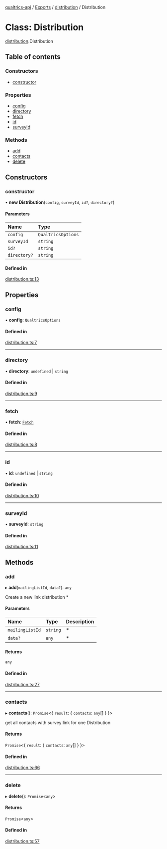 [qualtrics-api](../README.md) / [Exports](../modules.md) / [distribution](../modules/distribution.md) / Distribution

# Class: Distribution

[distribution](../modules/distribution.md).Distribution

## Table of contents

### Constructors

- [constructor](distribution.Distribution.md#constructor)

### Properties

- [config](distribution.Distribution.md#config)
- [directory](distribution.Distribution.md#directory)
- [fetch](distribution.Distribution.md#fetch)
- [id](distribution.Distribution.md#id)
- [surveyId](distribution.Distribution.md#surveyid)

### Methods

- [add](distribution.Distribution.md#add)
- [contacts](distribution.Distribution.md#contacts)
- [delete](distribution.Distribution.md#delete)

## Constructors

### constructor

• **new Distribution**(`config`, `surveyId`, `id?`, `directory?`)

#### Parameters

| Name | Type |
| :------ | :------ |
| `config` | `QualtricsOptions` |
| `surveyId` | `string` |
| `id?` | `string` |
| `directory?` | `string` |

#### Defined in

[distribution.ts:13](https://github.com/Miramac/node-qualtrics-api/blob/22d0f86/lib/distribution.ts#L13)

## Properties

### config

• **config**: `QualtricsOptions`

#### Defined in

[distribution.ts:7](https://github.com/Miramac/node-qualtrics-api/blob/22d0f86/lib/distribution.ts#L7)

___

### directory

• **directory**: `undefined` \| `string`

#### Defined in

[distribution.ts:9](https://github.com/Miramac/node-qualtrics-api/blob/22d0f86/lib/distribution.ts#L9)

___

### fetch

• **fetch**: [`Fetch`](fetch.Fetch.md)

#### Defined in

[distribution.ts:8](https://github.com/Miramac/node-qualtrics-api/blob/22d0f86/lib/distribution.ts#L8)

___

### id

• **id**: `undefined` \| `string`

#### Defined in

[distribution.ts:10](https://github.com/Miramac/node-qualtrics-api/blob/22d0f86/lib/distribution.ts#L10)

___

### surveyId

• **surveyId**: `string`

#### Defined in

[distribution.ts:11](https://github.com/Miramac/node-qualtrics-api/blob/22d0f86/lib/distribution.ts#L11)

## Methods

### add

▸ **add**(`mailingListId`, `data?`): `any`

Create a new link distribution
  *

#### Parameters

| Name | Type | Description |
| :------ | :------ | :------ |
| `mailingListId` | `string` | * |
| `data?` | `any` | * |

#### Returns

`any`

#### Defined in

[distribution.ts:27](https://github.com/Miramac/node-qualtrics-api/blob/22d0f86/lib/distribution.ts#L27)

___

### contacts

▸ **contacts**(): `Promise`<{ `result`: { `contacts`: `any`[]  }  }\>

get all contacts with survey link for one Distribution

#### Returns

`Promise`<{ `result`: { `contacts`: `any`[]  }  }\>

#### Defined in

[distribution.ts:66](https://github.com/Miramac/node-qualtrics-api/blob/22d0f86/lib/distribution.ts#L66)

___

### delete

▸ **delete**(): `Promise`<`any`\>

#### Returns

`Promise`<`any`\>

#### Defined in

[distribution.ts:57](https://github.com/Miramac/node-qualtrics-api/blob/22d0f86/lib/distribution.ts#L57)

